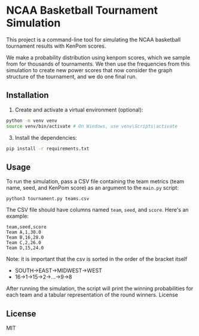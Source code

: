 # NCAA Basketball Tournament Simulation

This project is a command-line tool for simulating the NCAA basketball tournament results with KenPom scores.

We make a probability distribution using kenpom scores, which we sample from for thousands of tournaments. We then use the frequencies from this simulation to create new power scores that now consider the graph structure of the tournament, and we do one final run. 

## Installation

1. Create and activate a virtual environment (optional):

```bash
python -m venv venv
source venv/bin/activate # On Windows, use venv\Scripts\activate
```

3. Install the dependencies:

```bash
pip install -r requirements.txt
```

## Usage

To run the simulation, pass a CSV file containing the team metrics (team name, seed, and KenPom score) as an argument to
the `main.py` script:

`python3 tournament.py teams.csv`

The CSV file should have columns named `team`, `seed`, and `score`. Here's an example:

```csv
team,seed,score
Team A,1,30.0
Team B,16,28.0
Team C,2,26.0
Team D,15,24.0
```

Note: it is important that the csv is sorted in the order of the bracket itself
- SOUTH->EAST->MIDWEST->WEST
- 16->1->15->2->...->9->8

After running the simulation, the script will print the winning probabilities for each team and a tabular representation of the round winners.
License

## License
MIT

